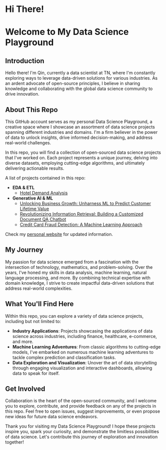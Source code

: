 # **Hi There!**

# Welcome to My Data Science Playground

## **Introduction**

Hello there! I'm Qin, currently a data scientist at TN, where I'm constantly exploring ways to leverage data-driven solutions for various industries. As an ardent advocate of open-source principles, I believe in sharing knowledge and collaborating with the global data science community to drive innovation.

## **About This Repo**

This GitHub account serves as my personal Data Science Playground, a creative space where I showcase an assortment of data science projects spanning different industries and domains. I'm a firm believer in the power of data to unlock insights, drive informed decision-making, and address real-world challenges.

In this repo, you will find a collection of open-sourced data science projects that I've worked on. Each project represents a unique journey, delving into diverse datasets, employing cutting-edge algorithms, and ultimately delivering actionable results.

A list of projects contained in this repo:

* **EDA & ETL**
  * [Hotel Demand Analysis](https://github.com/Qin-Datahub/EDA_and_ETL/blob/main/hotel_demand_analysis_with_plotly.ipynb)
* **Generative AI & ML**
  * [Unlocking Business Growth: Unharness ML to Predict Customer Lifetime Value](https://github.com/Qin-Datahub/Customer-Lifetime-Value-Prediction)
  * [Revolutionizing Information Retrieval: Building a Customized Document QA Chatbot](https://github.com/Qin-Datahub/Document_QA_Chatbot)
  * [Credit Card Fraud Detection: A Machine Learning Approach](https://github.com/Qin-Datahub/Credit-Card-Fraud-Detection)
 
 Check my [personal website](https://qin-datahub.github.io/) for updated information.

## **My Journey**

My passion for data science emerged from a fascination with the intersection of technology, mathematics, and problem-solving. Over the years, I've honed my skills in data analysis, machine learning, natural language processing, and more. By combining technical expertise with domain knowledge, I strive to create impactful data-driven solutions that address real-world complexities.

## **What You'll Find Here**

Within this repo, you can explore a variety of data science projects, including but not limited to:
* **Industry Applications**: Projects showcasing the applications of data science across industries, including finance, healthcare, e-commerce, and more.
* **Machine Learning Adventures**: From classic algorithms to cutting-edge models, I've embarked on numerous machine learning adventures to tackle complex prediction and classification tasks.
* **Data Exploration and Visualization**: Unover the art of data storytelling through engaging visualization and interactive dashboards, allowing data to speak for itself.

## **Get Involved**

Collaboration is the heart of the open-sourced community, and I welcome you to explore, contribute, and provide feedback on any of the projects in this repo. Feel free to open issues, suggest improvements, or even propose new ideas for future data science endeavors.

Thank you for visiting my Data Science Playground! I hope these projects inspire you, spark your curiosity, and demonstrate the limitless possibilities of data science. Let's contribute this journey of exploration and innovation together!

